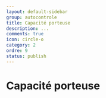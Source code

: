```yaml
---
layout: default-sidebar
group: autocontrole
title: Capacité porteuse
description: ...
comments: true
icon: circle-o
category: 2
ordre: 9
status: publish
---
```


# Capacité porteuse
